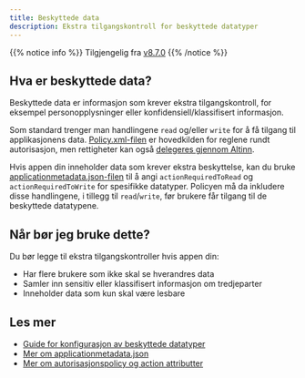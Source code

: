 ```yaml
---
title: Beskyttede data
description: Ekstra tilgangskontroll for beskyttede datatyper
---
```


{{% notice info %}}
Tilgjengelig fra [v8.7.0](https://github.com/Altinn/app-lib-dotnet/releases/tag/v8.7.0)
{{% /notice %}}

## Hva er beskyttede data?
Beskyttede data er informasjon som krever ekstra tilgangskontroll, for eksempel personopplysninger eller konfidensiell/klassifisert informasjon.

Som standard trenger man handlingene `read` og/eller `write` for å få tilgang til applikasjonens data. [Policy.xml-filen](https://github.com/Altinn/app-template-dotnet/blob/main/src/App/config/authorization/policy.xml) er hovedkilden for reglene rundt autorisasjon, men rettigheter kan også [delegeres gjennom Altinn](/nb/authorization/what-do-you-get/accessmanagement/#delegering-og-administrasjon-av-tilgangspakker).

Hvis appen din inneholder data som krever ekstra beskyttelse, kan du bruke [applicationmetadata.json-filen](/nb/api/models/app-metadata/#datatype) til å angi `actionRequiredToRead` og `actionRequiredToWrite` for spesifikke datatyper. Policyen må da inkludere disse handlingene, i tillegg til `read`/`write`, før brukere får tilgang til de beskyttede datatypene.

## Når bør jeg bruke dette?
Du bør legge til ekstra tilgangskontroller hvis appen din:
- Har flere brukere som ikke skal se hverandres data
- Samler inn sensitiv eller klassifisert informasjon om tredjeparter
- Inneholder data som kun skal være lesbare

## Les mer
- [Guide for konfigurasjon av beskyttede datatyper](/nb/altinn-studio/v8/guides/development/restricted-data/)
- [Mer om applicationmetadata.json](/nb/api/models/app-metadata/#complete-example)
- [Mer om autorisasjonspolicy og action attributter](/nb/altinn-studio/v8/reference/configuration/authorization/#action-attributter)